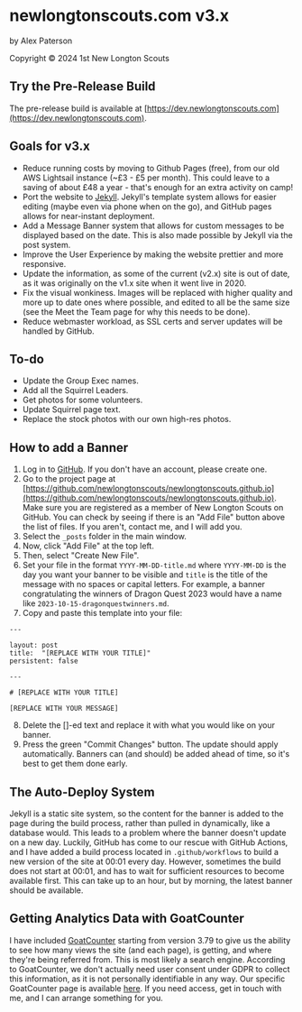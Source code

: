 # newlongtonscouts.com v3.x

by Alex Paterson

Copyright © 2024 1st New Longton Scouts

## Try the Pre-Release Build

The pre-release build is available at [https://dev.newlongtonscouts.com](https://dev.newlongtonscouts.com).

## Goals for v3.x
- Reduce running costs by moving to Github Pages (free), from our old AWS Lightsail instance (~£3 - £5 per month). This could leave to a saving of about £48 a year - that's enough for an extra activity on camp!
- Port the website to [Jekyll](https://jekyllrb.com/). Jekyll's template system allows for easier editing (maybe even via phone when on the go), and GitHub pages allows for near-instant deployment.
- Add a Message Banner system that allows for custom messages to be displayed based on the date. This is also made possible by Jekyll via the post system.
- Improve the User Experience by making the website prettier and more responsive.
- Update the information, as some of the current (v2.x) site is out of date, as it was originally on the v1.x site when it went live in 2020.
- Fix the visual wonkiness. Images will be replaced with higher quality and more up to date ones where possible, and edited to all be the same size (see the Meet the Team page for why this needs to be done).
- Reduce webmaster workload, as SSL certs and server updates will be handled by GitHub.

## To-do

- Update the Group Exec names.
- Add all the Squirrel Leaders.
- Get photos for some volunteers.
- Update Squirrel page text.
- Replace the stock photos with our own high-res photos.

## How to add a Banner

1. Log in to [GitHub](https://github.com). If you don't have an account, please create one.
2. Go to the project page at [https://github.com/newlongtonscouts/newlongtonscouts.github.io](https://github.com/newlongtonscouts/newlongtonscouts.github.io). Make sure you are registered as a member of New Longton Scouts on GitHub. You can check by seeing if there is an "Add File" button above the list of files. If you aren't, contact me, and I will add you.
3. Select the ```_posts``` folder in the main window.
4. Now, click "Add File" at the top left.
5. Then, select "Create New File".
6. Set your file in the format ```YYYY-MM-DD-title.md``` where ```YYYY-MM-DD``` is the day you want your banner to be visible and ```title``` is the title of the message with no spaces or capital letters. For example, a banner congratulating the winners of Dragon Quest 2023 would have a name like ```2023-10-15-dragonquestwinners.md```.
7. Copy and paste this template into your file:
```
---

layout: post
title:  "[REPLACE WITH YOUR TITLE]"
persistent: false

---

# [REPLACE WITH YOUR TITLE]

[REPLACE WITH YOUR MESSAGE]
```
8. Delete the []-ed text and replace it with what you would like on your banner.
9. Press the green "Commit Changes" button. The update should apply automatically. Banners can (and should) be added ahead of time, so it's best to get them done early.

## The Auto-Deploy System

Jekyll is a static site system, so the content for the banner is added to the page during the build process, rather than pulled in dynamically, like a database would. This leads to a problem where the banner doesn't update on a new day. Luckily, GitHub has come to our rescue with GitHub Actions, and I have added a build process located in ```.github/workflows``` to build a new version of the site at 00:01 every day. However, sometimes the build does not start at 00:01, and has to wait for sufficient resources to become available first. This can take up to an hour, but by morning, the latest banner should be available.

## Getting Analytics Data with GoatCounter

I have included [GoatCounter](https://www.goatcounter.com/) starting from version 3.79 to give us the ability to see how many views the site (and each page), is getting, and where they're being referred from. This is most likely a search engine. According to GoatCounter, we don't actually need user consent under GDPR to collect this information, as it is not personally identifiable in any way. Our specific GoatCounter page is available [here](https://newlongtonscouts.goatcounter.com/). If you need access, get in touch with me, and I can arrange something for you.
